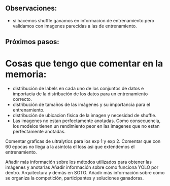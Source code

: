 ## Observaciones:
- si hacemos shuffle ganamos en informacion de entrenamiento pero validamos con imagenes parecidas a las de entrenamiento.

## Próximos pasos:

# Cosas que tengo que comentar en la memoria:
- distribución de labels en cada uno de los conjuntos de datos e importacia de la distribución de los datos para un entrenamiento correcto.
- distribución de tamaños de las imágenes y su importancia para el entrenamiento.
- distribución de ubicacion fisica de la imagen y necesidad de shuffle.
- Las imagenes no estan perfectamente anotadas. Como consecuencia, los modelos tienen un rendimiento peor en las imagenes que no estan perfectamente anotadas.



Comentar graficas de ultralytics para los exp 1 y exp 2. Comentar que con 60 epocas no llega a la asintota el loss asi que extendemos el entrenamiento.





Añadir más información sobre los métodos utilizados para obtener las imágenes y anotarlas
Añadir información sobre como funciona YOLO por dentro. Arquitectura y demás en SOTO.
Añadir más información sobre como se organiza la competición, participantes y soluciones ganadoras.